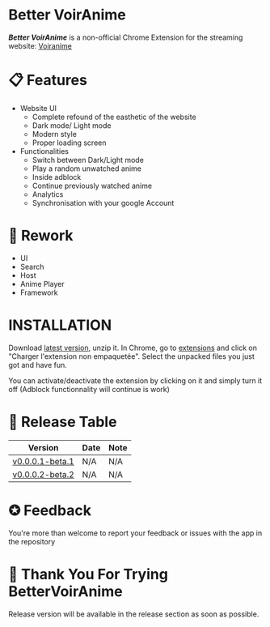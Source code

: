 # Better VoirAnime

___Better VoirAnime___  is a non-official Chrome Extension for the streaming website: [Voiranime](https://voiranime.com)

# 📋 Features
- Website UI
    - Complete refound of the easthetic of the website
    - Dark mode/ Light mode
    - Modern style
    - Proper loading screen
- Functionalities
    - Switch between Dark/Light mode
    - Play a random unwatched anime
    - Inside adblock
    - Continue previously watched anime
    - Analytics
    - Synchronisation with your google Account

# 🧰 Rework
- UI
- Search
- Host
- Anime Player
- Framework

# INSTALLATION

Download [latest version](), unzip it.
In Chrome, go to [extensions](chrome://extensions) and click on "Charger l'extension non empaquetée". Select the unpacked files you just got and have fun.

You can activate/deactivate the extension by clicking on it and simply turn it off (Adblock functionnality will continue is work)

# 📅 Release Table

 Version | Date | Note 
 --------|------|-----
 [v0.0.0.1-beta.1]()|N/A|N/A
 [v0.0.0.2-beta.2]()|N/A|N/A

# ✪ Feedback
You're more than welcome to report your feedback or issues with the app in the repository

# 💟 Thank You For Trying BetterVoirAnime
Release version will be available in the release section as soon as possible.